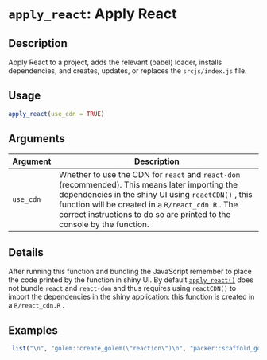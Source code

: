 # `apply_react`: Apply React

## Description


 Apply React to a project, adds the relevant (babel) loader, installs dependencies,
 and creates, updates, or replaces the `srcjs/index.js` file.


## Usage

```r
apply_react(use_cdn = TRUE)
```


## Arguments

Argument      |Description
------------- |----------------
```use_cdn```     |     Whether to use the CDN for `react` and `react-dom` (recommended). This means later importing the dependencies in the shiny UI using `reactCDN()` , this function will be created in a `R/react_cdn.R` . The correct instructions to do so are printed to the console by the function.

## Details


 After running this function and bundling the JavaScript remember to place
 the code printed by the function in shiny UI. By default [`apply_react()`](apply_react().html) does not
 bundle `react` and `react-dom` and thus requires using `reactCDN()` to import the
 dependencies in the shiny application: this function is created in a `R/react_cdn.R` .


## Examples

```r 
 list("\n", "golem::create_golem(\"reaction\")\n", "packer::scaffold_golem(react = TRUE)\n") 
 
 ``` 

